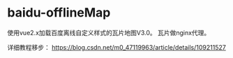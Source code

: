 # baidu-offlineMap

使用vue2.x加载百度离线自定义样式的瓦片地图V3.0。
瓦片做nginx代理。

详细教程移步：
https://blog.csdn.net/m0_47119963/article/details/109211527
